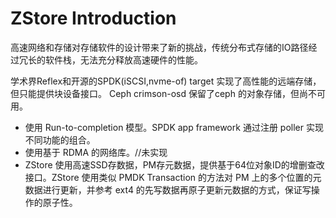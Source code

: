 # ZStore Introduction
高速网络和存储对存储软件的设计带来了新的挑战，传统分布式存储的IO路径经过冗长的软件栈，无法充分释放高速硬件的性能。

学术界Reflex和开源的SPDK(iSCSI,nvme-of) target 实现了高性能的远端存储，但只能提供块设备接口。
Ceph crimson-osd 保留了ceph 的对象存储，但尚不可用。

- 使用 Run-to-completion 模型。SPDK app framework 通过注册 poller 实现不同功能的组合。
- 使用基于 RDMA 的网络库。//未实现
- ZStore 使用高速SSD存数据，PM存元数据，提供基于64位对象ID的增删查改接口。ZStore 使用类似 PMDK Transaction 的方法对 PM 上的多个位置的元数据进行更新，并参考 ext4 的先写数据再原子更新元数据的方式，保证写操作的原子性。

